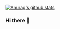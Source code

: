   [![Anurag's github stats](https://github-readme-stats.vercel.app/api?username=inwookie)](https://github.com/anuraghazra/github-readme-stats)

### Hi there 👋

<!--
**inwookie/inwookie** is a ✨ _special_ ✨ repository because its `README.md` (this file) appears on your GitHub profile.

Here are some ideas to get you started:

- 🔭 I’m currently working on ...
- 🌱 I’m currently learning ...
- 👯 I’m looking to collaborate on ...
- 🤔 I’m looking for help with ...
- 💬 Ask me about ...
- 📫 How to reach me: ...
- 😄 Pronouns: ...
- ⚡ Fun fact: ...
-->
